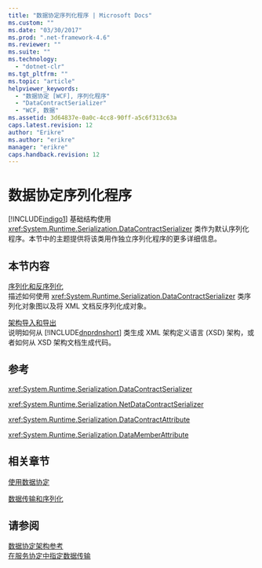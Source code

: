 ```yaml
---
title: "数据协定序列化程序 | Microsoft Docs"
ms.custom: ""
ms.date: "03/30/2017"
ms.prod: ".net-framework-4.6"
ms.reviewer: ""
ms.suite: ""
ms.technology: 
  - "dotnet-clr"
ms.tgt_pltfrm: ""
ms.topic: "article"
helpviewer_keywords: 
  - "数据协定 [WCF], 序列化程序"
  - "DataContractSerializer"
  - "WCF, 数据"
ms.assetid: 3d64837e-0a0c-4cc8-90ff-a5c6f313c63a
caps.latest.revision: 12
author: "Erikre"
ms.author: "erikre"
manager: "erikre"
caps.handback.revision: 12
---
```

# 数据协定序列化程序
[!INCLUDE[indigo1](../../../../includes/indigo1-md.md)] 基础结构使用 <xref:System.Runtime.Serialization.DataContractSerializer> 类作为默认序列化程序。本节中的主题提供将该类用作独立序列化程序的更多详细信息。  
  
## 本节内容  
 [序列化和反序列化](../../../../docs/framework/wcf/feature-details/serialization-and-deserialization.md)  
 描述如何使用 <xref:System.Runtime.Serialization.DataContractSerializer> 类序列化对象图以及将 XML 文档反序列化成对象。  
  
 [架构导入和导出](../../../../docs/framework/wcf/feature-details/schema-import-and-export.md)  
 说明如何从 [!INCLUDE[dnprdnshort](../../../../includes/dnprdnshort-md.md)] 类生成 XML 架构定义语言 \(XSD\) 架构，或者如何从 XSD 架构文档生成代码。  
  
## 参考  
 <xref:System.Runtime.Serialization.DataContractSerializer>  
  
 <xref:System.Runtime.Serialization.NetDataContractSerializer>  
  
 <xref:System.Runtime.Serialization.DataContractAttribute>  
  
 <xref:System.Runtime.Serialization.DataMemberAttribute>  
  
## 相关章节  
 [使用数据协定](../../../../docs/framework/wcf/feature-details/using-data-contracts.md)  
  
 [数据传输和序列化](../../../../docs/framework/wcf/feature-details/data-transfer-and-serialization.md)  
  
## 请参阅  
 [数据协定架构参考](../../../../docs/framework/wcf/feature-details/data-contract-schema-reference.md)   
 [在服务协定中指定数据传输](../../../../docs/framework/wcf/feature-details/specifying-data-transfer-in-service-contracts.md)